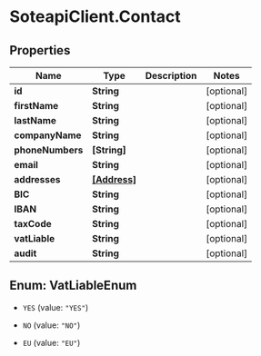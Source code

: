 # SoteapiClient.Contact

## Properties
Name | Type | Description | Notes
------------ | ------------- | ------------- | -------------
**id** | **String** |  | [optional] 
**firstName** | **String** |  | [optional] 
**lastName** | **String** |  | [optional] 
**companyName** | **String** |  | [optional] 
**phoneNumbers** | **[String]** |  | [optional] 
**email** | **String** |  | [optional] 
**addresses** | [**[Address]**](Address.md) |  | [optional] 
**BIC** | **String** |  | [optional] 
**IBAN** | **String** |  | [optional] 
**taxCode** | **String** |  | [optional] 
**vatLiable** | **String** |  | [optional] 
**audit** | **String** |  | [optional] 


<a name="VatLiableEnum"></a>
## Enum: VatLiableEnum


* `YES` (value: `"YES"`)

* `NO` (value: `"NO"`)

* `EU` (value: `"EU"`)




